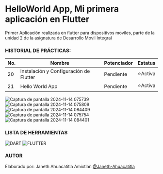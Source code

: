 # HelloWorld App, Mi primera aplicación en Flutter 

Primer Aplicación realizada en flutter para dispositivos moviles, parte de la unidad 2 de la asignatura de Desarrollo Movil Integral


### HISTORIAL DE PRÁCTICAS:

|No.|Nombre|Potenciador|Estatus|
|--|--|--|--|
|20|Instalación y Configuración de Flutter|Pendiente|⭐Activa|
|21|Hello World App|Pendiente|⭐Activa|


![Captura de pantalla 2024-11-14 075739](https://github.com/user-attachments/assets/692861d3-c078-4960-aad6-8d8c93773572)
![Captura de pantalla 2024-11-14 075809](https://github.com/user-attachments/assets/775522bc-e277-4955-9f70-eadad55402a9)
![Captura de pantalla 2024-11-14 084409](https://github.com/user-attachments/assets/abac0c1a-8334-4245-b283-85dced122769)
![Captura de pantalla 2024-11-14 075754](https://github.com/user-attachments/assets/fa297b55-827a-4eca-9412-e44f4f093a14)
![Captura de pantalla 2024-11-14 084401](https://github.com/user-attachments/assets/ca9014c8-17cc-4348-9e48-13a5c484e676)

### LISTA DE HERRAMIENTAS
![DART](https://img.shields.io/badge/Dart-0175c2?style=for-the-badge&logo=dart&logoColor=white) ![FLUTTER](https://img.shields.io/badge/Flutter-02569B?style=for-the-badge&logo=flutter&logoColor=white)

### AUTOR
Elaborado por: Janeth Ahuacatitla Amixtlan [@Janeth-Ahuacatitla](https://github.com/Janeth-Ahuacatitla)
